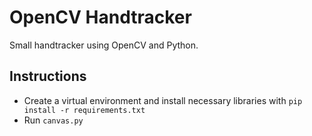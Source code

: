 # OpenCV Handtracker

Small handtracker using OpenCV and Python.

## Instructions
- Create a virtual environment and install necessary libraries with ```pip install -r requirements.txt```
- Run ```canvas.py```
